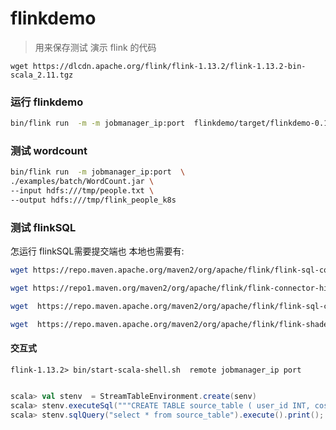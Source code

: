 # flinkdemo

>用来保存测试 演示 flink 的代码

```shell
wget https://dlcdn.apache.org/flink/flink-1.13.2/flink-1.13.2-bin-scala_2.11.tgz
```
### 运行 flinkdemo
```sh
bin/flink run  -m -m jobmanager_ip:port  flinkdemo/target/flinkdemo-0.1.jar
```



### 测试 wordcount
```  sh
bin/flink run  -m jobmanager_ip:port  \
./examples/batch/WordCount.jar \
--input hdfs:///tmp/people.txt \
--output hdfs:///tmp/flink_people_k8s
```

### 测试 flinkSQL

怎运行 flinkSQL需要提交端也
本地也需要有:
``` sh
wget https://repo.maven.apache.org/maven2/org/apache/flink/flink-sql-connector-kafka_2.11/1.13.2/flink-sql-connector-kafka_2.11-1.13.2.jar

wget https://repo1.maven.org/maven2/org/apache/flink/flink-connector-hive_2.11/1.13.2/flink-connector-hive_2.11-1.13.2.jar

wget  https://repo.maven.apache.org/maven2/org/apache/flink/flink-sql-connector-hive-1.2.2_2.11/1.13.2/flink-sql-connector-hive-1.2.2_2.11-1.13.2.jar

wget  https://repo.maven.apache.org/maven2/org/apache/flink/flink-shaded-hadoop-2-uber/2.6.5-10.0/flink-shaded-hadoop-2-uber-2.6.5-10.0.jar
```


#### 交互式
`flink-1.13.2> bin/start-scala-shell.sh  remote jobmanager_ip port`

```scala

scala> val stenv  = StreamTableEnvironment.create(senv)
scala> stenv.executeSql("""CREATE TABLE source_table ( user_id INT, cost DOUBLE ) WITH ( 'connector' = 'datagen', 'rows-per-second'='500', 'fields.user_id.kind'='random', 'fields.user_id.min'='1', 'fields.user_id.max'='10', 'fields.cost.kind'='random', 'fields.cost.min'='1', 'fields.cost.max'='100' )""");
scala> stenv.sqlQuery("select * from source_table").execute().print();
```
